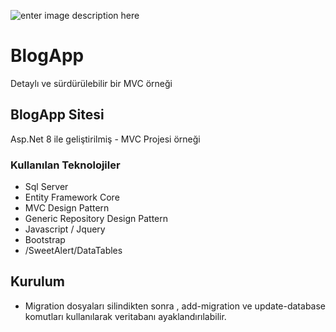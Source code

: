 ![enter image description here](https://miro.medium.com/max/750/1*zc1BKfAHkpvrZlHPbUvuYA.png)

# BlogApp
Detaylı ve sürdürülebilir bir MVC örneği


## BlogApp Sitesi

Asp.Net 8 ile geliştirilmiş - MVC Projesi örneği


### Kullanılan Teknolojiler
- Sql Server
- Entity Framework Core
- MVC Design Pattern
- Generic Repository Design Pattern
- Javascript / Jquery
- Bootstrap
- /SweetAlert/DataTables


## Kurulum
- Migration dosyaları silindikten sonra , add-migration ve update-database komutları kullanılarak veritabanı ayaklandırılabilir.




